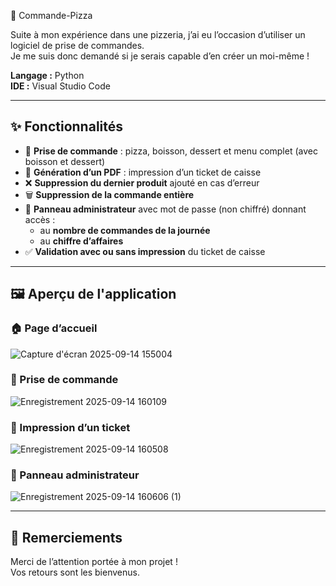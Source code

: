🍕 Commande-Pizza

Suite à mon expérience dans une pizzeria, j’ai eu l’occasion d’utiliser un logiciel de prise de commandes.  
Je me suis donc demandé si je serais capable d’en créer un moi-même !

**Langage :** Python  
**IDE :** Visual Studio Code  

---

## ✨ Fonctionnalités
- 🥗 **Prise de commande** : pizza, boisson, dessert et menu complet (avec boisson et dessert)  
- 🧾 **Génération d’un PDF** : impression d’un ticket de caisse  
- ❌ **Suppression du dernier produit** ajouté en cas d’erreur  
- 🗑️ **Suppression de la commande entière**  
- 🔐 **Panneau administrateur** avec mot de passe (non chiffré) donnant accès :
  - au **nombre de commandes de la journée**
  - au **chiffre d’affaires**
- ✅ **Validation avec ou sans impression** du ticket de caisse  

---

## 🖼️ Aperçu de l'application

### 🏠 Page d’accueil
![Capture d'écran 2025-09-14 155004](https://github.com/user-attachments/assets/e6f31aac-49ff-489e-8498-a40d8b0c2d59)

### 📝 Prise de commande
![Enregistrement 2025-09-14 160109](https://github.com/user-attachments/assets/58b575e3-c700-4cf2-8b98-549563556f19)

### 🧾 Impression d’un ticket
![Enregistrement 2025-09-14 160508](https://github.com/user-attachments/assets/ca291f65-cfd4-42f8-83d2-0d43aeff787e)

### 🔐 Panneau administrateur
![Enregistrement 2025-09-14 160606 (1)](https://github.com/user-attachments/assets/ce1eb713-3301-4acd-b923-c4b100d18f3e)

---

## 🙏 Remerciements
Merci de l’attention portée à mon projet !  
Vos retours sont les bienvenus.
